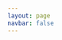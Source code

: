 ```yaml
---
layout: page
navbar: false
---
```


<App />

<script setup>
    import App from '@/layouts/singlePage/app4.vue';
</script>
